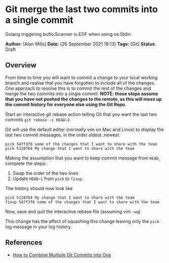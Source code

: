 # Git merge the last two commits into a single commit
Golang triggering bufio.Scanner io.EOF when using os.Stdin

**Author:** [Alan Mills]
**Date:** [26 September 2021 18:13]
**Tags:** [Git]
**Status**: Draft

## Overview

From time to time you will want to commit a change to your local working branch and realise that you have forgotten to include all of the changes.  One approach to resolve this is to commit the rest of the changes and merge the two commits into a single commit.  **NOTE: these steps assume that you have not pushed the changes to the remote, as this will mess up the commit history for everyone else using the Git Repo**.

Start an interactive git rebase action telling Git that you want the last two commits `git rebase -i HEAD~2`.

Git will use the default editor (normally vim on Mac and Linux) to display the last two commit messages, in the order oldest..newest.

```vim
pick 547f3f6 some of the changes that I want to share with the team
pick 5128f64 My change that I want to share with the team
```

Making the assumption that you want to keep commit message from `HEAD`, complete the steps:

1. Swap the order of the two lines
2. Update `HEAD~1` from `pick` to `fixup`.

The history should now look like

```vim
pick 5128f64 My change that I want to share with the team
fixup 547f3f6 some of the changes that I want to share with the team
```

Now, save and quit the interactive rebase file (assuming vim `:wq`)

This change has the affect of squashing this change leaving only the `pick` log message in your log history.

## References

* [How to Combine Multiple Git Commits into One](https://www.w3docs.com/snippets/git/how-to-combine-multiple-commits-into-one-with-3-steps.html)
